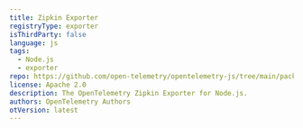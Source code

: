 ```yaml
---
title: Zipkin Exporter
registryType: exporter
isThirdParty: false
language: js
tags:
  - Node.js
  - exporter
repo: https://github.com/open-telemetry/opentelemetry-js/tree/main/packages/opentelemetry-exporter-zipkin
license: Apache 2.0
description: The OpenTelemetry Zipkin Exporter for Node.js.
authors: OpenTelemetry Authors
otVersion: latest
---
```

